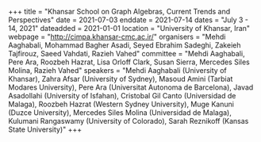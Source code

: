+++
title = "Khansar School on Graph Algebras, Current Trends and Perspectives"
date = 2021-07-03
enddate = 2021-07-14
dates = "July 3 - 14, 2021"
dateadded = 2021-01-01
location = "University of Khansar, Iran"
webpage = "http://cimpa.khansar-cmc.ac.ir/"
organisers = "Mehdi Aaghabali, Mohammad Bagher Asadi, Seyed Ebrahim Sadeghi, Zakeieh Tajfirouz, Saeed Vahdati, Razieh Vahed"
committee = "Mehdi Aaghabali, Pere Ara, Roozbeh Hazrat, Lisa Orloff Clark, Susan Sierra, Mercedes Siles Molina, Razieh Vahed"
speakers = "Mehdi Aaghabali (University of Khansar), Zahra Afsar (University of Sydney), Masoud Amini (Tarbiat Modares University), Pere Ara (Universitat Autonoma de Barcelona), Javad Asadollahi (University of Isfahan), Cristobal Gil Canto (Universidad de Malaga), Roozbeh Hazrat (Western Sydney University), Muge Kanuni (Duzce University), Mercedes Siles Molina (Universidad de Malaga), Kulumani Rangaswamy (University of Colorado), Sarah Reznikoff (Kansas State University)"
+++
